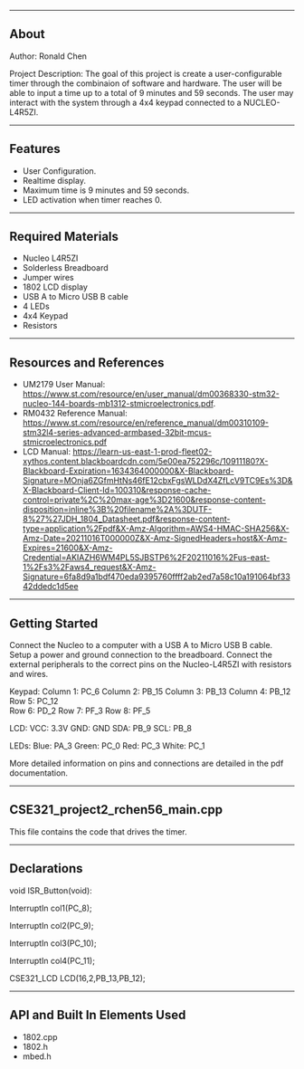 -------------------
About
-------------------
Author: Ronald Chen

Project Description: The goal of this project is create a user-configurable timer through the combinaion of software and hardware. The user will be able to input a time up to a total of 9 minutes and 59 seconds. The user may interact with the system through a 4x4 keypad connected to a NUCLEO-L4R5ZI.  

--------------------
Features
--------------------
- User Configuration.
- Realtime display.
- Maximum time is 9 minutes and 59 seconds.
- LED activation when timer reaches 0.

--------------------
Required Materials
--------------------
- Nucleo L4R5ZI
- Solderless Breadboard
- Jumper wires
- 1802 LCD display
- USB A to Micro USB B cable
- 4 LEDs
- 4x4 Keypad
- Resistors 

--------------------
Resources and References
--------------------
- UM2179 User Manual: https://www.st.com/resource/en/user_manual/dm00368330-stm32-nucleo-144-boards-mb1312-stmicroelectronics.pdf. 
- RM0432 Reference Manual: https://www.st.com/resource/en/reference_manual/dm00310109-stm32l4-series-advanced-armbased-32bit-mcus-stmicroelectronics.pdf
- LCD Manual: https://learn-us-east-1-prod-fleet02-xythos.content.blackboardcdn.com/5e00ea752296c/10911180?X-Blackboard-Expiration=1634364000000&X-Blackboard-Signature=MOnja6ZGfmHtNs46fE12cbxFgsWLDdX4ZfLcV9TC9Es%3D&X-Blackboard-Client-Id=100310&response-cache-control=private%2C%20max-age%3D21600&response-content-disposition=inline%3B%20filename%2A%3DUTF-8%27%27JDH_1804_Datasheet.pdf&response-content-type=application%2Fpdf&X-Amz-Algorithm=AWS4-HMAC-SHA256&X-Amz-Date=20211016T000000Z&X-Amz-SignedHeaders=host&X-Amz-Expires=21600&X-Amz-Credential=AKIAZH6WM4PL5SJBSTP6%2F20211016%2Fus-east-1%2Fs3%2Faws4_request&X-Amz-Signature=6fa8d9a1bdf470eda9395760ffff2ab2ed7a58c10a191064bf3342ddedc1d5ee

--------------------
Getting Started
--------------------
Connect the Nucleo to a computer with a USB A to Micro USB B cable. Setup a power and ground connection to the breadboard. Connect the external peripherals to the correct pins on the Nucleo-L4R5ZI with resistors and wires.

Keypad:
 Column 1: PC_6
 Column 2: PB_15
 Column 3: PB_13
 Column 4: PB_12
 Row 5: PC_12   
 Row 6: PD_2
 Row 7: PF_3
 Row 8: PF_5
 
LCD:
 VCC: 3.3V
 GND: GND
 SDA: PB_9
 SCL: PB_8

LEDs:
 Blue: PA_3
 Green: PC_0
 Red:  PC_3
 White: PC_1

More detailed information on pins and connections are detailed in the pdf documentation. 

--------------------
CSE321_project2_rchen56_main.cpp
--------------------
 This file contains the code that drives the timer. 

----------
Declarations
----------
void ISR_Button(void): 

InterruptIn col1(PC_8);

InterruptIn col2(PC_9);

InterruptIn col3(PC_10);

InterruptIn col4(PC_11);

CSE321_LCD LCD(16,2,PB_13,PB_12);

----------
API and Built In Elements Used
----------
- 1802.cpp
- 1802.h
- mbed.h

